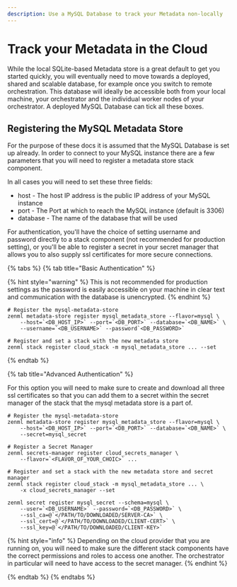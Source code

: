 ```yaml
---
description: Use a MySQL Database to track your Metadata non-locally 
---
```


# Track your Metadata in the Cloud

While the local SQLite-based Metadata store is a great default to get you 
started quickly, you will eventually need to move towards a deployed, shared 
and scalable database, for example once you switch to remote orchestration. 
This database will ideally be accessible both from your local machine, your 
orchestrator and the individual worker nodes of your orchestrator. 
A deployed MySQL Database can tick all these boxes. 

## Registering the MySQL Metadata Store

For the purpose of these docs it is assumed that the MySQL Database is set up 
already. In order to connect to your MySQL instance there are a few parameters
that you will need to register a metadata store stack component.

In all cases you will need to set these three fields:

* host - The host IP address is the public IP address of your MySQL instance
* port - The Port at which to reach the MySQL instance (default is 3306)
* database - The name of the database that will be used

For authentication, you'll have the choice of setting username and password 
directly to a stack component (not recommended for production setting), or 
you'll be able to register a secret in your secret manager that allows you to 
also supply ssl certificates for more secure connections.

{% tabs %}
{% tab title="Basic Authentication" %}

{% hint style="warning" %}
This is not recommended for production settings as the password is easily 
accessible on your machine in clear text and communication with the database 
is unencrypted.
{% endhint %}

```shell
# Register the mysql-metadata-store
zenml metadata-store register mysql_metadata_store --flavor=mysql \ 
    --host=`<DB_HOST_IP>` --port=`<DB_PORT>` --database=`<DB_NAME>` \
    --username=`<DB_USERNAME>` --password`<DB_PASSWORD>`

# Register and set a stack with the new metadata store
zenml stack register cloud_stack -m mysql_metadata_store ... --set
```
{% endtab %}

{% tab title="Advanced Authentication" %}

For this option you will need to make sure to create and download all three
ssl certificates so that you can add them to a secret within the secret 
manager of the stack that the mysql metadata store is a part of.

```shell
# Register the mysql-metadata-store
zenml metadata-store register mysql_metadata_store --flavor=mysql \
    --host=`<DB_HOST_IP>` --port=`<DB_PORT>` --database=`<DB_NAME>` \
    --secret=mysql_secret

# Register a Secret Manager
zenml secrets-manager register cloud_secrets_manager \
    --flavor=`<FLAVOR_OF_YOUR_CHOIC>` ...
    
# Register and set a stack with the new metadata store and secret manager
zenml stack register cloud_stack -m mysql_metadata_store ... \
    -x cloud_secrets_manager --set
    
zenml secret register mysql_secret --schema=mysql \ 
    --user=`<DB_USERNAME>` --password=`<DB_PASSWORD>` \
    --ssl_ca=@`</PATH/TO/DOWNLOADED/SERVER-CA>` \
    --ssl_cert=@`</PATH/TO/DOWNLOADED/CLIENT-CERT>` \
    --ssl_key=@`</PATH/TO/DOWNLOADED/CLIENT-KEY>`
```

{% hint style="info" %}
Depending on the cloud provider that you are running on, you will need to make 
sure the different stack components have the correct permissions and roles to 
access one another. The orchestrator in particular will need to have access to
the secret manager.
{% endhint %}

{% endtab %}
{% endtabs %}

